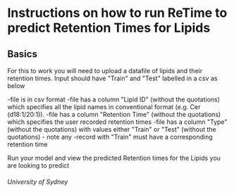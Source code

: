 # Instructions on how to run ReTime to predict Retention Times for Lipids
## Basics
For this to work you will need to upload a datafile of lipids and their retention times.
Input should have "Train" and "Test" labelled in a csv as below

-file is in csv format
-file has a column "Lipid ID" (without the quotations) which specifies all the lipid names in conventional format (e.g. Cer (d18:1/20:1)).
-file has a column "Retention Time" (without the quotations) which specifies the user recorded retention times
-file has a column "Type" (without the quotations) with values either "Train" or "Test" (without the quotations) - note any -record with "Train" must have a corresponding retention time


Run your model and view the predicted Retention times for the Lipids you are looking to predict


###### University of Sydney